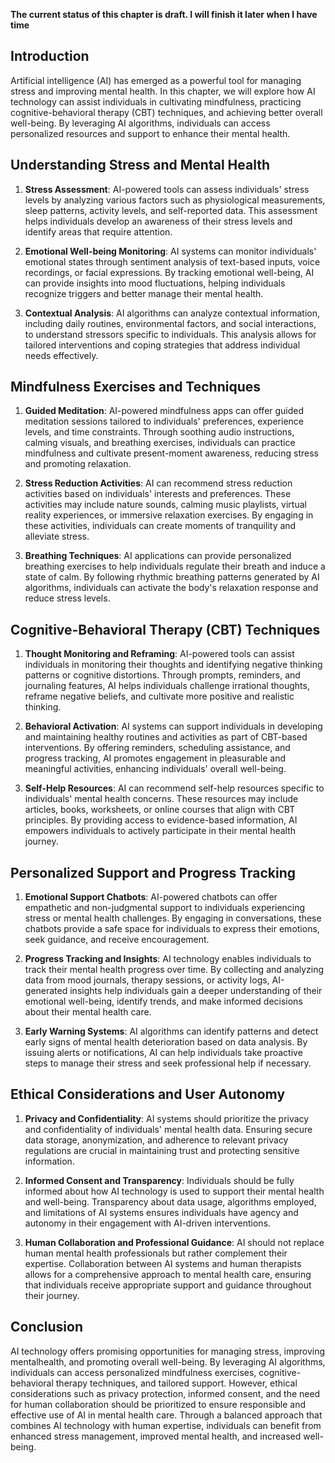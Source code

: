 **The current status of this chapter is draft. I will finish it later when I have time**

Introduction
------------

Artificial intelligence (AI) has emerged as a powerful tool for managing stress and improving mental health. In this chapter, we will explore how AI technology can assist individuals in cultivating mindfulness, practicing cognitive-behavioral therapy (CBT) techniques, and achieving better overall well-being. By leveraging AI algorithms, individuals can access personalized resources and support to enhance their mental health.

Understanding Stress and Mental Health
--------------------------------------

1. **Stress Assessment**: AI-powered tools can assess individuals' stress levels by analyzing various factors such as physiological measurements, sleep patterns, activity levels, and self-reported data. This assessment helps individuals develop an awareness of their stress levels and identify areas that require attention.

2. **Emotional Well-being Monitoring**: AI systems can monitor individuals' emotional states through sentiment analysis of text-based inputs, voice recordings, or facial expressions. By tracking emotional well-being, AI can provide insights into mood fluctuations, helping individuals recognize triggers and better manage their mental health.

3. **Contextual Analysis**: AI algorithms can analyze contextual information, including daily routines, environmental factors, and social interactions, to understand stressors specific to individuals. This analysis allows for tailored interventions and coping strategies that address individual needs effectively.

Mindfulness Exercises and Techniques
------------------------------------

1. **Guided Meditation**: AI-powered mindfulness apps can offer guided meditation sessions tailored to individuals' preferences, experience levels, and time constraints. Through soothing audio instructions, calming visuals, and breathing exercises, individuals can practice mindfulness and cultivate present-moment awareness, reducing stress and promoting relaxation.

2. **Stress Reduction Activities**: AI can recommend stress reduction activities based on individuals' interests and preferences. These activities may include nature sounds, calming music playlists, virtual reality experiences, or immersive relaxation exercises. By engaging in these activities, individuals can create moments of tranquility and alleviate stress.

3. **Breathing Techniques**: AI applications can provide personalized breathing exercises to help individuals regulate their breath and induce a state of calm. By following rhythmic breathing patterns generated by AI algorithms, individuals can activate the body's relaxation response and reduce stress levels.

Cognitive-Behavioral Therapy (CBT) Techniques
---------------------------------------------

1. **Thought Monitoring and Reframing**: AI-powered tools can assist individuals in monitoring their thoughts and identifying negative thinking patterns or cognitive distortions. Through prompts, reminders, and journaling features, AI helps individuals challenge irrational thoughts, reframe negative beliefs, and cultivate more positive and realistic thinking.

2. **Behavioral Activation**: AI systems can support individuals in developing and maintaining healthy routines and activities as part of CBT-based interventions. By offering reminders, scheduling assistance, and progress tracking, AI promotes engagement in pleasurable and meaningful activities, enhancing individuals' overall well-being.

3. **Self-Help Resources**: AI can recommend self-help resources specific to individuals' mental health concerns. These resources may include articles, books, worksheets, or online courses that align with CBT principles. By providing access to evidence-based information, AI empowers individuals to actively participate in their mental health journey.

Personalized Support and Progress Tracking
------------------------------------------

1. **Emotional Support Chatbots**: AI-powered chatbots can offer empathetic and non-judgmental support to individuals experiencing stress or mental health challenges. By engaging in conversations, these chatbots provide a safe space for individuals to express their emotions, seek guidance, and receive encouragement.

2. **Progress Tracking and Insights**: AI technology enables individuals to track their mental health progress over time. By collecting and analyzing data from mood journals, therapy sessions, or activity logs, AI-generated insights help individuals gain a deeper understanding of their emotional well-being, identify trends, and make informed decisions about their mental health care.

3. **Early Warning Systems**: AI algorithms can identify patterns and detect early signs of mental health deterioration based on data analysis. By issuing alerts or notifications, AI can help individuals take proactive steps to manage their stress and seek professional help if necessary.

Ethical Considerations and User Autonomy
----------------------------------------

1. **Privacy and Confidentiality**: AI systems should prioritize the privacy and confidentiality of individuals' mental health data. Ensuring secure data storage, anonymization, and adherence to relevant privacy regulations are crucial in maintaining trust and protecting sensitive information.

2. **Informed Consent and Transparency**: Individuals should be fully informed about how AI technology is used to support their mental health and well-being. Transparency about data usage, algorithms employed, and limitations of AI systems ensures individuals have agency and autonomy in their engagement with AI-driven interventions.

3. **Human Collaboration and Professional Guidance**: AI should not replace human mental health professionals but rather complement their expertise. Collaboration between AI systems and human therapists allows for a comprehensive approach to mental health care, ensuring that individuals receive appropriate support and guidance throughout their journey.

Conclusion
----------

AI technology offers promising opportunities for managing stress, improving mentalhealth, and promoting overall well-being. By leveraging AI algorithms, individuals can access personalized mindfulness exercises, cognitive-behavioral therapy techniques, and tailored support. However, ethical considerations such as privacy protection, informed consent, and the need for human collaboration should be prioritized to ensure responsible and effective use of AI in mental health care. Through a balanced approach that combines AI technology with human expertise, individuals can benefit from enhanced stress management, improved mental health, and increased well-being.
